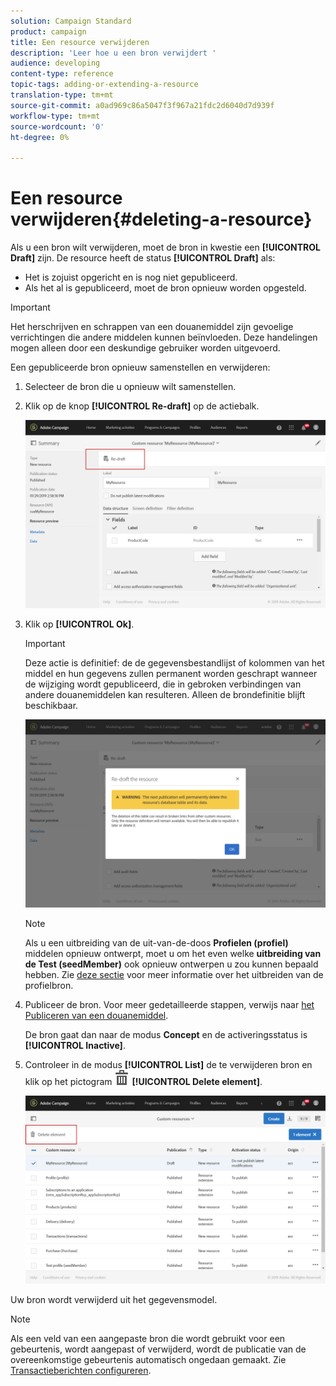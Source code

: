 ```yaml
---
solution: Campaign Standard
product: campaign
title: Een resource verwijderen
description: 'Leer hoe u een bron verwijdert '
audience: developing
content-type: reference
topic-tags: adding-or-extending-a-resource
translation-type: tm+mt
source-git-commit: a0ad969c86a5047f3f967a21fdc2d6040d7d939f
workflow-type: tm+mt
source-wordcount: '0'
ht-degree: 0%

---
```



# Een resource verwijderen{#deleting-a-resource}

Als u een bron wilt verwijderen, moet de bron in kwestie een **[!UICONTROL Draft]** zijn. De resource heeft de status **[!UICONTROL Draft]** als:

* Het is zojuist opgericht en is nog niet gepubliceerd.
* Als het al is gepubliceerd, moet de bron opnieuw worden opgesteld.

>[!IMPORTANT]
>
>Het herschrijven en schrappen van een douanemiddel zijn gevoelige verrichtingen die andere middelen kunnen beïnvloeden. Deze handelingen mogen alleen door een deskundige gebruiker worden uitgevoerd.

Een gepubliceerde bron opnieuw samenstellen en verwijderen:

1. Selecteer de bron die u opnieuw wilt samenstellen.
1. Klik op de knop **[!UICONTROL Re-draft]** op de actiebalk.

   ![](assets/schema_extension_uc26.png)

1. Klik op **[!UICONTROL Ok]**.

   >[!IMPORTANT]
   >
   >Deze actie is definitief: de de gegevensbestandlijst of kolommen van het middel en hun gegevens zullen permanent worden geschrapt wanneer de wijziging wordt gepubliceerd, die in gebroken verbindingen van andere douanemiddelen kan resulteren. Alleen de brondefinitie blijft beschikbaar.

   ![](assets/schema_extension_uc27.png)

   >[!NOTE]
   >
   >Als u een uitbreiding van de uit-van-de-doos **Profielen (profiel)** middelen opnieuw ontwerpt, moet u om het even welke **uitbreiding van de Test (seedMember)** ook opnieuw ontwerpen u zou kunnen bepaald hebben. Zie [deze sectie](../../developing/using/extending-the-profile-resource-with-a-new-field.md) voor meer informatie over het uitbreiden van de profielbron.

1. Publiceer de bron. Voor meer gedetailleerde stappen, verwijs naar [het Publiceren van een douanemiddel](../../developing/using/updating-the-database-structure.md#publishing-a-custom-resource).

   De bron gaat dan naar de modus **Concept** en de activeringsstatus is **[!UICONTROL Inactive]**.

1. Controleer in de modus **[!UICONTROL List]** de te verwijderen bron en klik op het pictogram ![](assets/delete_darkgrey-24px.png) **[!UICONTROL Delete element]**.

   ![](assets/schema_extension_uc28.png)

Uw bron wordt verwijderd uit het gegevensmodel.

>[!NOTE]
>
>Als een veld van een aangepaste bron die wordt gebruikt voor een gebeurtenis, wordt aangepast of verwijderd, wordt de publicatie van de overeenkomstige gebeurtenis automatisch ongedaan gemaakt. Zie [Transactieberichten configureren](../../administration/using/configuring-transactional-messaging.md).


